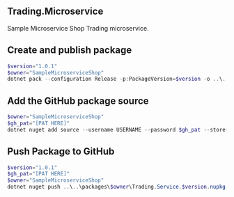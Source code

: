 ## Trading.Microservice
Sample Microservice Shop Trading microservice.

## Create and publish package
```powershell
$version="1.0.1"
$owner="SampleMicroserviceShop"
dotnet pack --configuration Release -p:PackageVersion=$version -o ..\..\packages\$owner
```

 ## Add the GitHub package source
```powershell
$owner="SampleMicroserviceShop"
$gh_pat="[PAT HERE]"
dotnet nuget add source --username USERNAME --password $gh_pat --store-password-in-clear-text --name github https://nuget.pkg.github.com/$owner/index.json
```
 ## Push Package to GitHub
```powershell
$version="1.0.1"
$gh_pat="[PAT HERE]"
$owner="SampleMicroserviceShop"
dotnet nuget push ..\..\packages\$owner\Trading.Service.$version.nupkg --api-key $gh_pat --source "github"
```
